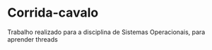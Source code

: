 # Corrida-cavalo
Trabalho realizado para a disciplina de Sistemas Operacionais, para aprender threads
